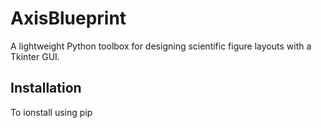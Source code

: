 # AxisBlueprint

A lightweight Python toolbox for designing scientific figure layouts with a Tkinter GUI.

## Installation

To ionstall using pip 